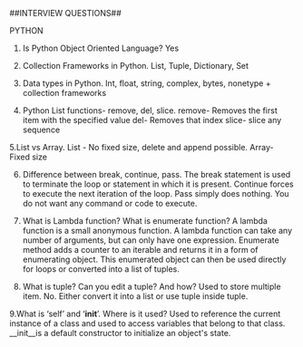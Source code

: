 ##INTERVIEW QUESTIONS##

PYTHON
1. Is Python Object Oriented Language?
Yes

2. Collection Frameworks in Python.
List, Tuple, Dictionary, Set

3. Data types in Python.
Int, float, string, complex, bytes, nonetype + collection frameworks

4. Python List functions- remove, del, slice.
remove- Removes the first item with the specified value
del- Removes that index
slice- slice any sequence

5.List vs Array.
List - No fixed size, delete and append possible.
Array- Fixed size

6. Difference between break, continue, pass.
The break statement is used to terminate the loop or statement in which it is present.
Continue forces to execute the next iteration of the loop.
Pass simply does nothing. You do not want any command or code to execute.

7. What is Lambda function? What is enumerate function?
A lambda function is a small anonymous function. A lambda function can take any number of arguments, but can only have one expression.
Enumerate method adds a counter to an iterable and returns it in a form of enumerating object. This enumerated object can then be used directly for loops or converted into a list of tuples.

8. What is tuple? Can you edit a tuple? And how?
Used to store multiple item. No. Either convert it into a list or use tuple inside tuple.

9.What is ‘self’ and ‘__init__’. Where is it used?
Used to reference the current instance of a class and used to access variables that belong to that class.
__init__is a default constructor to initialize an object's state.

